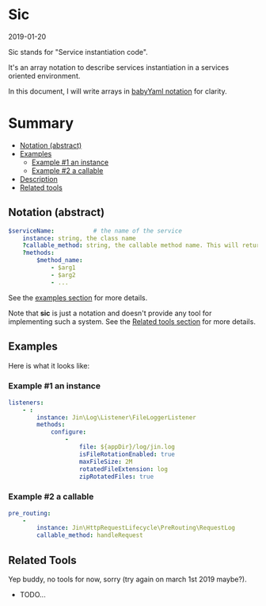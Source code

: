 Sic
========
2019-01-20


Sic stands for "Service instantiation code".

It's an array notation to describe services instantiation in a services oriented environment.

In this document, I will write arrays in [babyYaml notation](https://github.com/karayabin/universe-snapshot/tree/master/universe/BabyYaml) for clarity.





Summary
=======

- [Notation (abstract)](#notation-abstract)
- [Examples](#examples)
    - [Example #1 an instance](#example-1-an-instance)
    - [Example #2 a callable](#example-1-a-callable)
- [Description](#description)
- [Related tools](#related-tools)









Notation (abstract)
-------------------




```yml
$serviceName:           # the name of the service
    instance: string, the class name
    ?callable_method: string, the callable method name. This will return a callable (otherwise, the instance will be returned).
    ?methods:
        $method_name:
            - $arg1
            - $arg2
            - ...

```


See the [examples section](#examples) for more details.


Note that **sic** is just a notation and doesn't provide any tool for implementing such a system.
See the [Related tools section](#tools) for more details.







Examples
----------

Here is what it looks like:


### Example #1 an instance

```yaml
listeners:
    - :
        instance: Jin\Log\Listener\FileLoggerListener
        methods:
            configure:
                -
                    file: ${appDir}/log/jin.log
                    isFileRotationEnabled: true
                    maxFileSize: 2M
                    rotatedFileExtension: log
                    zipRotatedFiles: true
```


### Example #2 a callable
```yaml
pre_routing:
    -
        instance: Jin\HttpRequestLifecycle\PreRouting\RequestLog
        callable_method: handleRequest
```
















Related Tools
-------------

Yep buddy, no tools for now, sorry (try again on march 1st 2019 maybe?).

- TODO...


